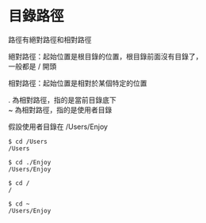 # 目錄路徑

路徑有絕對路徑和相對路徑

絕對路徑：起始位置是根目錄的位置，根目錄前面沒有目錄了，  
一般都是 / 開頭

相對路徑：起始位置是相對於某個特定的位置

. 為相對路徑，指的是當前目錄底下  
~ 為相對路徑，指的是使用者目錄

假設使用者目錄在 /Users/Enjoy

```text
$ cd /Users
/Users

$ cd ./Enjoy
/Users/Enjoy

$ cd /
/

$ cd ~
/Users/Enjoy
```

